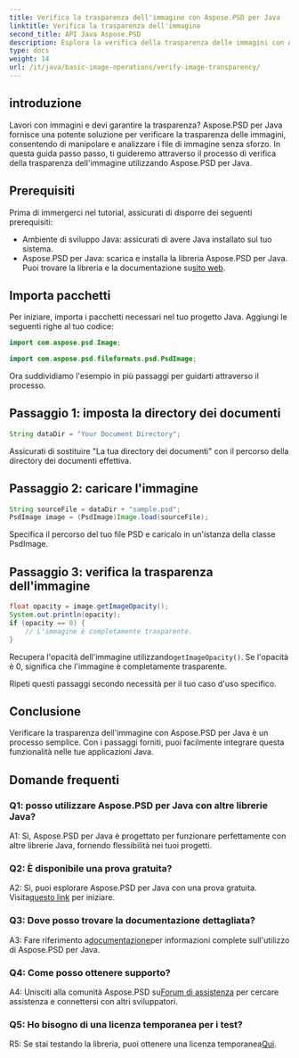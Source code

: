 ```yaml
---
title: Verifica la trasparenza dell'immagine con Aspose.PSD per Java
linktitle: Verifica la trasparenza dell'immagine
second_title: API Java Aspose.PSD
description: Esplora la verifica della trasparenza delle immagini con Aspose.PSD per Java. Integrazione semplice, documentazione dettagliata ed eccellente supporto della community.
type: docs
weight: 14
url: /it/java/basic-image-operations/verify-image-transparency/
---
```

## introduzione

Lavori con immagini e devi garantire la trasparenza? Aspose.PSD per Java fornisce una potente soluzione per verificare la trasparenza delle immagini, consentendo di manipolare e analizzare i file di immagine senza sforzo. In questa guida passo passo, ti guideremo attraverso il processo di verifica della trasparenza dell'immagine utilizzando Aspose.PSD per Java.

## Prerequisiti

Prima di immergerci nel tutorial, assicurati di disporre dei seguenti prerequisiti:

- Ambiente di sviluppo Java: assicurati di avere Java installato sul tuo sistema.
-  Aspose.PSD per Java: scarica e installa la libreria Aspose.PSD per Java. Puoi trovare la libreria e la documentazione su[sito web](https://releases.aspose.com/psd/java/).

## Importa pacchetti

Per iniziare, importa i pacchetti necessari nel tuo progetto Java. Aggiungi le seguenti righe al tuo codice:

```java
import com.aspose.psd.Image;

import com.aspose.psd.fileformats.psd.PsdImage;
```

Ora suddividiamo l'esempio in più passaggi per guidarti attraverso il processo.

## Passaggio 1: imposta la directory dei documenti

```java
String dataDir = "Your Document Directory";
```

Assicurati di sostituire "La tua directory dei documenti" con il percorso della directory dei documenti effettiva.

## Passaggio 2: caricare l'immagine

```java
String sourceFile = dataDir + "sample.psd";
PsdImage image = (PsdImage)Image.load(sourceFile);
```

Specifica il percorso del tuo file PSD e caricalo in un'istanza della classe PsdImage.

## Passaggio 3: verifica la trasparenza dell'immagine

```java
float opacity = image.getImageOpacity();
System.out.println(opacity);
if (opacity == 0) {
    // L'immagine è completamente trasparente.
}
```

 Recupera l'opacità dell'immagine utilizzando`getImageOpacity()`. Se l'opacità è 0, significa che l'immagine è completamente trasparente.

Ripeti questi passaggi secondo necessità per il tuo caso d'uso specifico.

## Conclusione

Verificare la trasparenza dell'immagine con Aspose.PSD per Java è un processo semplice. Con i passaggi forniti, puoi facilmente integrare questa funzionalità nelle tue applicazioni Java.

## Domande frequenti

### Q1: posso utilizzare Aspose.PSD per Java con altre librerie Java?

A1: Sì, Aspose.PSD per Java è progettato per funzionare perfettamente con altre librerie Java, fornendo flessibilità nei tuoi progetti.

### Q2: È disponibile una prova gratuita?

 A2: Sì, puoi esplorare Aspose.PSD per Java con una prova gratuita. Visita[questo link](https://releases.aspose.com/) per iniziare.

### Q3: Dove posso trovare la documentazione dettagliata?

 A3: Fare riferimento a[documentazione](https://reference.aspose.com/psd/java/)per informazioni complete sull'utilizzo di Aspose.PSD per Java.

### Q4: Come posso ottenere supporto?

 A4: Unisciti alla comunità Aspose.PSD su[Forum di assistenza](https://forum.aspose.com/c/psd/34) per cercare assistenza e connettersi con altri sviluppatori.

### Q5: Ho bisogno di una licenza temporanea per i test?

 R5: Se stai testando la libreria, puoi ottenere una licenza temporanea[Qui](https://purchase.aspose.com/temporary-license/).